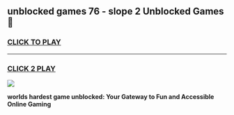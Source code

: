 
## unblocked games 76 - slope 2 Unblocked Games👋
<h3>
<a href="https://premium.freeplayer.one?title=unblocked_games_76_-_slope_2&ref=16F">CLICK TO PLAY</a></h3>
<hr>

<h3>
<a href="https://premium.freeplayer.one?title=unblocked_games_76_-_slope_2&ref=16F">CLICK 2 PLAY</a>
  
</h3>

<a href="https://premium.freeplayer.one?title=unblocked_games_76_-_slope_2&ref=16F/"><img src="https://clearcache.store/games.png"></a>


**worlds hardest game unblocked: Your Gateway to Fun and Accessible Online Gaming**
